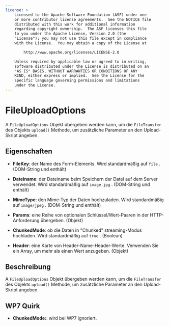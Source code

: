 ```yaml
---
license: >
    Licensed to the Apache Software Foundation (ASF) under one
    or more contributor license agreements.  See the NOTICE file
    distributed with this work for additional information
    regarding copyright ownership.  The ASF licenses this file
    to you under the Apache License, Version 2.0 (the
    "License"); you may not use this file except in compliance
    with the License.  You may obtain a copy of the License at

        http://www.apache.org/licenses/LICENSE-2.0

    Unless required by applicable law or agreed to in writing,
    software distributed under the License is distributed on an
    "AS IS" BASIS, WITHOUT WARRANTIES OR CONDITIONS OF ANY
    KIND, either express or implied.  See the License for the
    specific language governing permissions and limitations
    under the License.
---
```


# FileUploadOptions

A `FileUploadOptions` Objekt übergeben werden kann, um die `FileTransfer` des Objekts `upload()` Methode, um zusätzliche Parameter an den Upload-Skript angeben.

## Eigenschaften

*   **FileKey**: der Name des Form-Elements. Wird standardmäßig auf `file` . (DOM-String und enthält)

*   **Dateiname**: der Dateiname beim Speichern der Datei auf dem Server verwendet. Wird standardmäßig auf `image.jpg` . (DOM-String und enthält)

*   **MimeType**: den Mime-Typ der Daten hochzuladen. Wird standardmäßig auf `image/jpeg` . (DOM-String und enthält)

*   **Params**: eine Reihe von optionalen Schlüssel/Wert-Paaren in der HTTP-Anforderung übergeben. (Objekt)

*   **ChunkedMode**: ob die Daten in "Chunked" streaming-Modus hochladen. Wird standardmäßig auf `true` . (Boolean)

*   **Header**: eine Karte von Header-Name-Header-Werte. Verwenden Sie ein Array, um mehr als einen Wert anzugeben. (Objekt)

## Beschreibung

A `FileUploadOptions` Objekt übergeben werden kann, um die `FileTransfer` des Objekts `upload()` Methode, um zusätzliche Parameter an den Upload-Skript angeben.

## WP7 Quirk

*   **ChunkedMode:**: wird bei WP7 ignoriert.